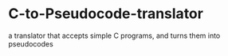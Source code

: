 # C-to-Pseudocode-translator
a translator that accepts simple C programs, and turns them into pseudocodes
